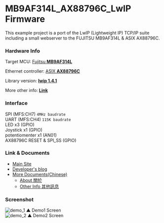 # MB9AF314L\_AX88796C\_LwIP Firmware #

This example project is a port of the LwIP (Lightweight IP) TCP/IP suite
including a small webserver to the FUJITSU MB9AF314L & ASIX AX88796C.

### Hardware Info ###

Target MCU: [Fujitsu **MB9AF314L**][MB9AF314L]

Ethernet controller: [ASIX **AX88796C**][ASIX]

Library version: [**lwip 1.4.1**][LwIP]

More other info: [**Link**](/doc/hardware.md)

### Interface ###

SPI (MFS:CH7) `4MHz baudrate`   
UART (MFS:CH4) `115K baudrate`   
LED x3 (GPIO)    
Joystick x1 (GPIO)  
potentiomenter x1 (AN01)	  
AX88796C RESET & SPI_SS (GPIO)

### Link & Documents ###
- [Main Site](/)
- [Developer's blog][BLOG]
- [More Documents(Chinese)](/doc/zh_TW/) 
	- [About 關於](/doc/zh_TW/ABOUT.md)
	- [Other Info 其他訊息](/doc/zh_TW/OTHER.md)
  
### Screenshot ###
![demo_1](https://lh3.googleusercontent.com/j3KPC8NBFIZVUQrONxNBAEr2xg8ekddBjagJA1iWT0g=w639-h658-no)
▲ Demo1 Screen    
![demo_2](https://lh5.googleusercontent.com/-k_0SOv7cWm8/UqBGI4xMjHI/AAAAAAAAAM8/IcI6XvmnD-g/w782-h658-no/fm9baf314l_ax88796c_demo2.jpg)
▲ Demo2 Screen  

[MB9AF314L]: http://www.spansion.com/Products/microcontrollers/32-bit-ARM-Core/fm3/Pages/overview_32fm3.aspx "FM3 Family"
[ASIX]: http://www.asix.com.tw/index.php?&width=1152 "ASIX"
[LwIP]: http://savannah.nongnu.org/projects/lwip "A Lightweight TCP/IP stack"
[BLOG]: /